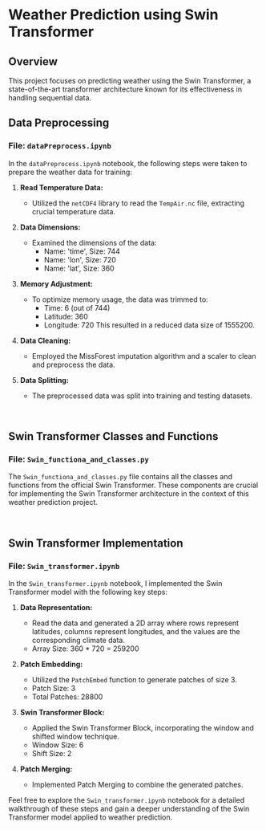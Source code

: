 # Weather Prediction using Swin Transformer

## Overview

This project focuses on predicting weather using the Swin Transformer, a state-of-the-art transformer architecture known for its effectiveness in handling sequential data.

## Data Preprocessing

### File: `dataPreprocess.ipynb`

In the `dataPreprocess.ipynb` notebook, the following steps were taken to prepare the weather data for training:

1. **Read Temperature Data:**
   - Utilized the `netCDF4` library to read the `TempAir.nc` file, extracting crucial temperature data.

2. **Data Dimensions:**
   - Examined the dimensions of the data:
      - Name: 'time', Size: 744
      - Name: 'lon', Size: 720
      - Name: 'lat', Size: 360

3. **Memory Adjustment:**
   - To optimize memory usage, the data was trimmed to:
      - Time: 6 (out of 744)
      - Latitude: 360
      - Longitude: 720
      This resulted in a reduced data size of 1555200.

4. **Data Cleaning:**
   - Employed the MissForest imputation algorithm and a scaler to clean and preprocess the data.

5. **Data Splitting:**
   - The preprocessed data was split into training and testing datasets.

<br>

## Swin Transformer Classes and Functions

### File: `Swin_functiona_and_classes.py`
The `Swin_functiona_and_classes.py` file contains all the classes and functions from the official Swin Transformer. These components are crucial for implementing the Swin Transformer architecture in the context of this weather prediction project.

<br>

## Swin Transformer Implementation

### File: `Swin_transformer.ipynb`

In the `Swin_transformer.ipynb` notebook, I implemented the Swin Transformer model with the following key steps:

1. **Data Representation:**
   - Read the data and generated a 2D array where rows represent latitudes, columns represent longitudes, and the values are the corresponding climate data.
   - Array Size: 360 * 720 = 259200

2. **Patch Embedding:**
   - Utilized the `PatchEmbed` function to generate patches of size 3.
   - Patch Size: 3
   - Total Patches: 28800

3. **Swin Transformer Block:**
   - Applied the Swin Transformer Block, incorporating the window and shifted window technique.
   - Window Size: 6
   - Shift Size: 2

4. **Patch Merging:**
   - Implemented Patch Merging to combine the generated patches.

Feel free to explore the `Swin_transformer.ipynb` notebook for a detailed walkthrough of these steps and gain a deeper understanding of the Swin Transformer model applied to weather prediction.

   


